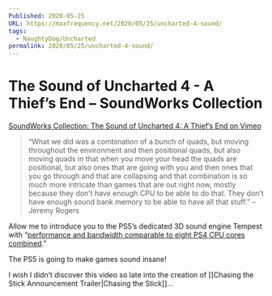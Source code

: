 ```yaml
---
Published: 2020-05-25
URL: https://maxfrequency.net/2020/05/25/uncharted-4-sound/
tags:
  - NaughtyDog/Uncharted
permalink: 2020/05/25/uncharted-4-sound/
---
```

# The Sound of Uncharted 4 - A Thief’s End – SoundWorks Collection

[SoundWorks Collection: The Sound of Uncharted 4: A Thief’s End on Vimeo](https://vimeo.com/166176845)

> “What we did was a combination of a bunch of quads, but moving throughout the environment and then positional quads, but also moving quads in that when you move your head the quads are positional, but also ones that are going with you and then ones that you go through and that are collapsing and that combination is so much more intricate than games that are out right now, mostly because they don’t have enough CPU to be able to do that. They don’t have enough sound bank memory to be able to have all that stuff.” – Jeremy Rogers

Allow me to introduce you to the PS5’s dedicated 3D sound engine Tempest with “[performance and bandwidth comparable to eight PS4 CPU cores combined](https://www.vg247.com/2020/03/18/ps5-3d-audio-tempest-engine/).”

The PS5 is going to make games sound insane!

I wish I didn’t discover this video so late into the creation of [[Chasing the Stick Announcement Trailer|Chasing the Stick]]…
